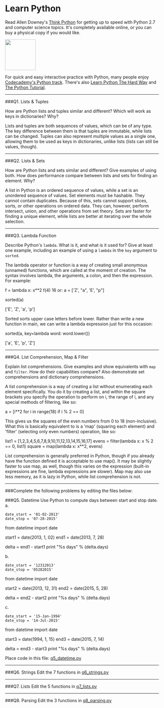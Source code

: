 # Learn Python

Read Allen Downey's [Think Python](http://www.greenteapress.com/thinkpython/) for getting up to speed with Python 2.7 and computer science topics. It's completely available online, or you can buy a physical copy if you would like.

<a href="http://www.greenteapress.com/thinkpython/"><img src="img/think_python.png" style="width: 100px;" target="_blank"></a>

For quick and easy interactive practice with Python, many people enjoy [Codecademy's Python track](http://www.codecademy.com/en/tracks/python). There's also [Learn Python The Hard Way](http://learnpythonthehardway.org/book/) and [The Python Tutorial](https://docs.python.org/2/tutorial/).

---

###Q1. Lists &amp; Tuples

How are Python lists and tuples similar and different? Which will work as keys in dictionaries? Why?

Lists and tuples are both sequences of values, which can be of any type.  The key difference between them is that tuples are immutable, while lists can be changed.  Tuples can also represent multiple values as a single one, allowing them to be used as keys in dictionaries, unlike lists (lists can still be values, though).

---

###Q2. Lists &amp; Sets

How are Python lists and sets similar and different? Give examples of using both. How does performance compare between lists and sets for finding an element. Why?

A list in Python is an ordered sequence of values, while a set is an unordered sequence of values.  Set elements must be hashable.  They cannot contain duplicates.  Because of this, sets cannot support slices, sorts, or other operations on ordered data.  They can, however, perform intersect, union, and other operations from set theory.  Sets are faster for finding a unique element, while lists are better at iterating over the whole selection.

---

###Q3. Lambda Function

Describe Python's `lambda`. What is it, and what is it used for? Give at least one example, including an example of using a `lambda` in the `key` argument to `sorted`.

The lambda operator or function is a way of creating small anonymous (unnamed) functions, which are called at the moment of creation.  The syntax involves lambda, the arguments, a colon, and then the expression.  For example:

f = lambda x: x**2
	f(4)
		16
or:
a = ['Z', "a", 'E', "p"]

sorted(a)

['E', 'Z', 'a', 'p']

Sorted sorts upper case letters before lower.  Rather than write a new function in main, we can write a lambda expression just for this occasion:

sorted(a, key=lambda word: word.lower())

['a', 'E', 'p', 'Z']

---

###Q4. List Comprehension, Map &amp; Filter

Explain list comprehensions. Give examples and show equivalents with `map` and `filter`. How do their capabilities compare? Also demonstrate set comprehensions and dictionary comprehensions.

A list comprehension is a way of creating a list without enumerating each element specifically.  You do it by creating a list, and within the square brackets you specify the operation to perform on i, the range of i, and any special methods of filtering, like so:

a = [i**2 for i in range(18) if i % 2 == 0]

This gives us the squares of the even numbers from 0 to 18 (non-inclusive).  What this is basically equivalent to is a 'map' (squaring each element) and 'filter' (selecting only even numbers) operation, like so:

list1 = [1,2,3,4,5,6,7,8,9,10,11,12,13,14,15,16,17]
evens = filter(lambda x: x % 2 == 0, list1)
square = map(lambda x: x**2, evens)


List comprehension is generally preferred in Python, though if you already have the function defined it is acceptable to use map().  It may be slightly faster to use map, as well, though this varies on the expression (built-in expressions are fine, lambda expressions are slower).  Map may also use less memory, as it is lazy in Python, while list comprehension is not.

---

###Complete the following problems by editing the files below:

###Q5. Datetime
Use Python to compute days between start and stop date.   
a.  

```
date_start = '01-02-2013'    
date_stop = '07-28-2015'
```

from datetime import date

start1 = date(2013, 1, 02)
end1 = date(2013, 7, 28)

delta = end1 - start1
print "%s days" % (delta.days)

b.  
```
date_start = '12312013'  
date_stop = '05282015'  
```

from datetime import date

start2 = date(2013, 12, 31)
end2 = date(2015, 5, 28)

delta = end2 - start2
print "%s days" % (delta.days)

c.  
```
date_start = '15-Jan-1994'      
date_stop = '14-Jul-2015'  
```

from datetime import date

start3 = date(1994, 1, 15)
end3 = date(2015, 7, 14)

delta = end3 - start3
print "%s days" % (delta.days)

Place code in this file: [q5_datetime.py](python/q5_datetime.py)

---

###Q6. Strings
Edit the 7 functions in [q6_strings.py](python/q6_strings.py)

---

###Q7. Lists
Edit the 5 functions in [q7_lists.py](python/q7_lists.py)

---

###Q8. Parsing
Edit the 3 functions in [q8_parsing.py](python/q8_parsing.py)





